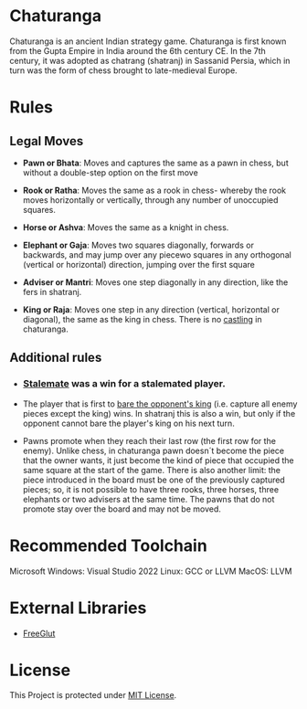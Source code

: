 # Chaturanga
Chaturanga is an ancient Indian strategy game. Chaturanga is first known from the Gupta Empire in India around the 6th century CE. In the 7th century, it was adopted as chatrang (shatranj) in Sassanid Persia, which in turn was the form of chess brought to late-medieval Europe.

# Rules

## Legal Moves

- **Pawn or Bhata**: Moves and captures the same as a pawn in chess, but without a double-step option on the first move

- **Rook or Ratha**: Moves the same as a rook in chess- whereby the rook moves horizontally or vertically, through any number of unoccupied squares.

- **Horse or Ashva**: Moves the same as a knight in chess.

- **Elephant or Gaja**: Moves two squares diagonally, forwards or backwards, and may jump over any piecewo squares in any orthogonal (vertical or horizontal) direction, jumping over the first square

- **Adviser or Mantri**: Moves one step diagonally in any direction, like the fers in shatranj.

- **King or Raja**: Moves one step in any direction (vertical, horizontal or diagonal), the same as the king in chess. There is no [castling](https://en.wikipedia.org/wiki/Castling) in chaturanga.

## Additional rules

- ### [Stalemate](https://en.wikipedia.org/wiki/Stalemate) was a win for a stalemated player.

- The player that is first to [bare the opponent's king](https://en.wikipedia.org/wiki/Bare_king) (i.e. capture all enemy pieces except the king) wins. In shatranj this is also a win, but only if the opponent cannot bare the player's king on his next turn.

- Pawns promote when they reach their last row (the first row for the enemy). Unlike chess, in chaturanga pawn doesn´t become the piece that the owner wants, it just become the kind of piece that occupied the same square at the start of the game. There is also another limit: the piece introduced in the board must be one of the previously captured pieces; so, it is not possible to have three rooks, three horses, three elephants or two advisers at the same time. The pawns that do not promote stay over the board and may not be moved.

# Recommended Toolchain
Microsoft Windows: Visual Studio 2022
Linux: GCC or LLVM
MacOS: LLVM

# External Libraries
- [FreeGlut](https://github.com/FreeGLUTProject/freeglut)

# License

This Project is protected under [MIT License](LICENSE).
